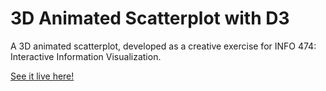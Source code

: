 # 3D Animated Scatterplot with D3

A 3D animated scatterplot, developed as a creative exercise for INFO 474: Interactive Information Visualization.

[See it live here!](https://andreybutenko.github.io/3d-animated-scatterplot-d3/)
